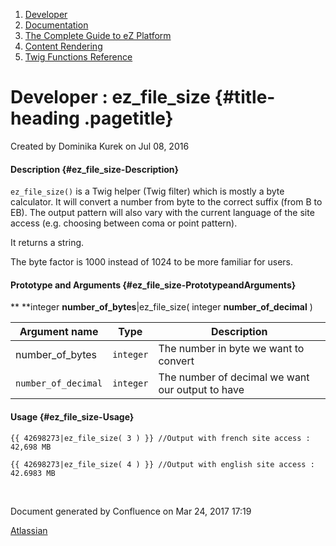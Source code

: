 1.  <span>[Developer](index.html)</span>
2.  <span>[Documentation](Documentation_31429504.html)</span>
3.  <span>[The Complete Guide to eZ
    Platform](The-Complete-Guide-to-eZ-Platform_31429526.html)</span>
4.  <span>[Content Rendering](Content-Rendering_31429679.html)</span>
5.  <span>[Twig Functions
    Reference](Twig-Functions-Reference_32114025.html)</span>

<span id="title-text"> Developer : ez\_file\_size </span> {#title-heading .pagetitle}
=========================================================

Created by <span class="author"> Dominika Kurek</span> on Jul 08, 2016

#### Description {#ez_file_size-Description}

`ez_file_size()` is a Twig helper (Twig filter) which is mostly a byte
calculator. It will convert a number from byte to the correct suffix
(from B to EB). The output pattern will also vary with the current
language of the site access (e.g. choosing between coma or point
pattern).

It returns a string.

<span
class="aui-icon aui-icon-small aui-iconfont-info confluence-information-macro-icon"></span>
The byte factor is 1000 instead of 1024 to be more familiar for users.

#### Prototype and Arguments {#ez_file_size-PrototypeandArguments}

** **integer **number\_of\_bytes**|ez\_file\_size( integer
**number\_of\_decimal** )

| Argument name       | Type      | Description                                      |
|---------------------|-----------|--------------------------------------------------|
| number\_of\_bytes   | `integer` | The number in byte we want to convert            |
| `number_of_decimal` | `integer` | The number of decimal we want our output to have |

#### Usage {#ez_file_size-Usage}

~~~~ brush:
{{ 42698273|ez_file_size( 3 ) }} //Output with french site access : 42,698 MB

{{ 42698273|ez_file_size( 4 ) }} //Output with english site access : 42.6983 MB
~~~~

 

Document generated by Confluence on Mar 24, 2017 17:19

[Atlassian](http://www.atlassian.com/)


